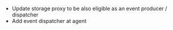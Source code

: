 - Update storage proxy to be also eligible as an event producer / dispatcher
- Add event dispatcher at agent
